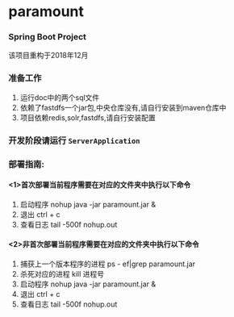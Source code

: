 # paramount

### Spring Boot Project

该项目重构于2018年12月

### 准备工作
1. 运行doc中的两个sql文件
2. 依赖了fastdfs一个jar包,中央仓库没有,请自行安装到maven仓库中
3. 项目依赖redis,solr,fastdfs,请自行安装配置

### 开发阶段请运行 `ServerApplication`

### 部署指南:

#### <1>首次部署当前程序需要在对应的文件夹中执行以下命令

1. 启动程序 nohup java -jar paramount.jar &
2. 退出 ctrl + c
3. 查看日志 tail -500f nohup.out

#### <2>非首次部署当前程序需要在对应的文件夹中执行以下命令

1. 捕获上一个版本程序的进程 ps - ef|grep paramount.jar
2. 杀死对应的进程 kill 进程号
3. 启动程序 nohup java -jar paramount.jar &
4. 退出 ctrl + c
5. 查看日志 tail -500f nohup.out


